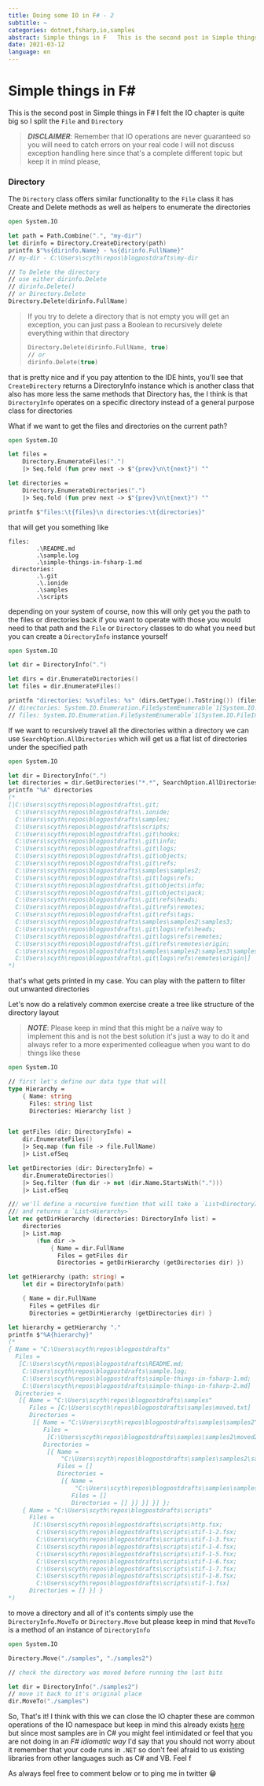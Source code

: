 ```yaml
---
title: Doing some IO in F# - 2
subtitle: ~
categories: dotnet,fsharp,io,samples
abstract: Simple things in F   This is the second post in Simple things in F# I felt the IO chapter is...
date: 2021-03-12
language: en
---
```


# Simple things in F#

This is the second post in Simple things in F# I felt the IO chapter is quite big so I split the `File` and `Directory`

> ***DISCLAIMER***: Remember that IO operations are never guaranteed so you will need to catch errors on your real code I will not discuss exception handling here since that's a complete different topic but keep it in mind please,

### Directory

The `Directory` class offers similar functionality to the `File` class it has Create and Delete methods as well as helpers to enumerate the directories

```fsharp
open System.IO

let path = Path.Combine(".", "my-dir")
let dirinfo = Directory.CreateDirectory(path)
printfn $"%s{dirinfo.Name} - %s{dirinfo.FullName}"
// my-dir - C:\Users\scyth\repos\blogpostdrafts\my-dir

// To Delete the directory
// use either dirinfo.Delete
// dirinfo.Delete()
// or Directory.Delete
Directory.Delete(dirinfo.FullName)
```

> If you try to delete a directory that is not empty you will get an exception, you can just pass a Boolean to recursively delete everything within that directory
> 
> ```fsharp
> Directory.Delete(dirinfo.FullName, true)
> // or
> dirinfo.Delete(true)
> ```

that is pretty nice and if you pay attention to the IDE hints, you'll see that `CreateDirectory` returns a DirectoryInfo instance which is another class that also has more less the same methods that Directory has, the I think is that `DirectoryInfo` operates on a specific directory instead of a general purpose class for directories

What if we want to get the files and directories on the current path?

```fsharp
open System.IO

let files =
    Directory.EnumerateFiles(".")
    |> Seq.fold (fun prev next -> $"{prev}\n\t{next}") ""

let directories =
    Directory.EnumerateDirectories(".")
    |> Seq.fold (fun prev next -> $"{prev}\n\t{next}") ""

printfn $"files:\t{files}\n directories:\t{directories}"
```
that will get you something like
```
files:
        .\README.md
        .\sample.log
        .\simple-things-in-fsharp-1.md
 directories:
        .\.git
        .\.ionide
        .\samples
        .\scripts
```
depending on your system of course, now this will only get you the path to the files or directories back if you want to operate with those you would need to that path and the `File` or `Directory` classes to do what you need but you can create a `DirectoryInfo` instance yourself

```fsharp
open System.IO

let dir = DirectoryInfo(".")

let dirs = dir.EnumerateDirectories()
let files = dir.EnumerateFiles()

printfn "directories: %s\nfiles: %s" (dirs.GetType().ToString()) (files.GetType().ToString())
// directories: System.IO.Enumeration.FileSystemEnumerable`1[System.IO.DirectoryInfo]
// files: System.IO.Enumeration.FileSystemEnumerable`1[System.IO.FileInfo]
```

If we want to recursively travel all the directories within a directory we can use `SearchOption.AllDirectories` which will get us a flat list of directories under the specified path

```fsharp
open System.IO

let dir = DirectoryInfo(".")
let directories = dir.GetDirectories("*.*", SearchOption.AllDirectories)
printfn "%A" directories
(*
[|C:\Users\scyth\repos\blogpostdrafts\.git;
  C:\Users\scyth\repos\blogpostdrafts\.ionide;
  C:\Users\scyth\repos\blogpostdrafts\samples;
  C:\Users\scyth\repos\blogpostdrafts\scripts;
  C:\Users\scyth\repos\blogpostdrafts\.git\hooks;
  C:\Users\scyth\repos\blogpostdrafts\.git\info;
  C:\Users\scyth\repos\blogpostdrafts\.git\logs;
  C:\Users\scyth\repos\blogpostdrafts\.git\objects;
  C:\Users\scyth\repos\blogpostdrafts\.git\refs;
  C:\Users\scyth\repos\blogpostdrafts\samples\samples2;
  C:\Users\scyth\repos\blogpostdrafts\.git\logs\refs;
  C:\Users\scyth\repos\blogpostdrafts\.git\objects\info;
  C:\Users\scyth\repos\blogpostdrafts\.git\objects\pack;
  C:\Users\scyth\repos\blogpostdrafts\.git\refs\heads;
  C:\Users\scyth\repos\blogpostdrafts\.git\refs\remotes;
  C:\Users\scyth\repos\blogpostdrafts\.git\refs\tags;
  C:\Users\scyth\repos\blogpostdrafts\samples\samples2\samples3;
  C:\Users\scyth\repos\blogpostdrafts\.git\logs\refs\heads;
  C:\Users\scyth\repos\blogpostdrafts\.git\logs\refs\remotes;
  C:\Users\scyth\repos\blogpostdrafts\.git\refs\remotes\origin;
  C:\Users\scyth\repos\blogpostdrafts\samples\samples2\samples3\samples4;
  C:\Users\scyth\repos\blogpostdrafts\.git\logs\refs\remotes\origin|]
*)
```
that's what gets printed in my case. You can play with the pattern to filter out unwanted directories

Let's now do a relatively common exercise create a tree like structure of the directory layout 

> ***NOTE***: Please keep in mind that this might be a naïve way to implement this and is not the best solution it's just a way to do it and always refer to a more experimented colleague when you want to do things like these

```fsharp
open System.IO

// first let's define our data type that will 
type Hierarchy =
    { Name: string
      Files: string list
      Directories: Hierarchy list }


let getFiles (dir: DirectoryInfo) =
    dir.EnumerateFiles()
    |> Seq.map (fun file -> file.FullName)
    |> List.ofSeq

let getDirectories (dir: DirectoryInfo) =
    dir.EnumerateDirectories()
    |> Seq.filter (fun dir -> not (dir.Name.StartsWith(".")))
    |> List.ofSeq

/// we'll define a recursive function that will take a `List<DirectoryInfo>`
/// and returns a `List<Hierarchy>`
let rec getDirHierarchy (directories: DirectoryInfo list) =
    directories
    |> List.map
        (fun dir ->
            { Name = dir.FullName
              Files = getFiles dir
              Directories = getDirHierarchy (getDirectories dir) })

let getHierarchy (path: string) =
    let dir = DirectoryInfo(path)

    { Name = dir.FullName
      Files = getFiles dir
      Directories = getDirHierarchy (getDirectories dir) }

let hierarchy = getHierarchy "."
printfn $"%A{hierarchy}"
(*
{ Name = "C:\Users\scyth\repos\blogpostdrafts"
  Files =
   [C:\Users\scyth\repos\blogpostdrafts\README.md;
    C:\Users\scyth\repos\blogpostdrafts\sample.log;
    C:\Users\scyth\repos\blogpostdrafts\simple-things-in-fsharp-1.md;
    C:\Users\scyth\repos\blogpostdrafts\simple-things-in-fsharp-2.md]
  Directories =
   [{ Name = "C:\Users\scyth\repos\blogpostdrafts\samples"
      Files = [C:\Users\scyth\repos\blogpostdrafts\samples\moved.txt]
      Directories =
       [{ Name = "C:\Users\scyth\repos\blogpostdrafts\samples\samples2"
          Files =
           [C:\Users\scyth\repos\blogpostdrafts\samples\samples2\moved2.txt]
          Directories =
           [{ Name =
               "C:\Users\scyth\repos\blogpostdrafts\samples\samples2\samples3"
              Files = []
              Directories =
               [{ Name =
                   "C:\Users\scyth\repos\blogpostdrafts\samples\samples2\samples3\samples4"
                  Files = []
                  Directories = [] }] }] }] };
    { Name = "C:\Users\scyth\repos\blogpostdrafts\scripts"
      Files =
       [C:\Users\scyth\repos\blogpostdrafts\scripts\http.fsx;
        C:\Users\scyth\repos\blogpostdrafts\scripts\stif-1-2.fsx;
        C:\Users\scyth\repos\blogpostdrafts\scripts\stif-1-3.fsx;
        C:\Users\scyth\repos\blogpostdrafts\scripts\stif-1-4.fsx;
        C:\Users\scyth\repos\blogpostdrafts\scripts\stif-1-5.fsx;
        C:\Users\scyth\repos\blogpostdrafts\scripts\stif-1-6.fsx;
        C:\Users\scyth\repos\blogpostdrafts\scripts\stif-1-7.fsx;
        C:\Users\scyth\repos\blogpostdrafts\scripts\stif-1-8.fsx;
        C:\Users\scyth\repos\blogpostdrafts\scripts\stif-1.fsx]
      Directories = [] }] }
*)
```

to move a directory and all of it's contents simply use the `DirectoryInfo.MoveTo` or `Directory.Move` but please keep in mind that `MoveTo` is a method of an instance of `DirectoryInfo`

```fsharp
open System.IO

Directory.Move("./samples", "./samples2")

// check the directory was moved before running the last bits

let dir = DirectoryInfo("./samples2")
// move it back to it's original place
dir.MoveTo("./samples")
```

So, That's it! I think with this we can close the IO chapter these are common operations of the IO namespace but keep in mind this already exists [here](https://docs.microsoft.com/en-us/dotnet/standard/io/common-i-o-tasks) but since most samples are in C# you might feel intimidated or feel that you are not doing in an *F# idiomatic way* I'd say that you should not worry about it remember that your code runs in `.NET` so don't feel afraid to us existing libraries from other languages such as C# and VB. Feel f


As always feel free to comment below or to ping me in twitter 😁
